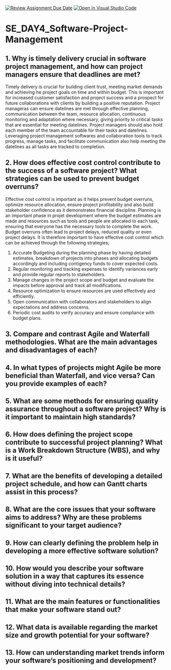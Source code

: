 [![Review Assignment Due Date](https://classroom.github.com/assets/deadline-readme-button-22041afd0340ce965d47ae6ef1cefeee28c7c493a6346c4f15d667ab976d596c.svg)](https://classroom.github.com/a/9pw6JKcu)
[![Open in Visual Studio Code](https://classroom.github.com/assets/open-in-vscode-2e0aaae1b6195c2367325f4f02e2d04e9abb55f0b24a779b69b11b9e10269abc.svg)](https://classroom.github.com/online_ide?assignment_repo_id=18633763&assignment_repo_type=AssignmentRepo)
# SE_DAY4_Software-Project-Management
## 1. Why is timely delivery crucial in software project management, and how can project managers ensure that deadlines are met?
Timely delivery is crucial for building client trust, meeting market demands and achieving he project goals on time and within budget. This is important for increased customer satisfaction and project success and a prospect for future collaborations with clients by building a positive reputation. Project manageras can ensure datelines are met through effective planning, communication between the team, resource allocation, continuous monitoring and adaptation where necessary, giving priority to critical tasks that are essential for meeting datelines. Project managers should also hold each member of the team accountable for their tasks and datelines. Leveraging project management softwares and collaboration tools to track progress, manage tasks, and facilitate communication also help meeting the datelines as all tasks are tracked to completion.
## 2. How does effective cost control contribute to the success of a software project? What strategies can be used to prevent budget overruns?
Effective cost control is important as it helps prevent budget overruns, optimize resource allocation, ensure project profitability and also build stakeholder confidence as it demonstrates financial discipline. Planning is an important phase in projet development where the budget estimates are made and resources such as tools and people are allocated to each task, ensuring that everyone has the necessary tools to complete the work. Budget overruns often lead to project delays, reduced quality or even project delays. It is therefore important to have effective cost control which can be achieved through the following strategies;
  1. Accurate Budgeting during the planning phase by having detailed estimates,         breakdown of projects into phases and allocating budgets accordingly and           including contigency funds to cover expected costs.
  2. Regular monitoring and tracking expenses to identify variances early and           provide regular reports to stakeholders.
  3. Manage changes in the project scope and budget and evaluate the impacts            before approval and track all modifications.
  4. Resource optimization to ensure resources are used effectively and efficiently.
  5. Open communication with collaborators and stakeholders to align expectations and address concerns.
  6. Periodic cost audits to verify accuracy and ensure compliance with budget plans.
## 3. Compare and contrast Agile and Waterfall methodologies. What are the main advantages and disadvantages of each?
## 4. In what types of projects might Agile be more beneficial than Waterfall, and vice versa? Can you provide examples of each?
## 5. What are some methods for ensuring quality assurance throughout a software project? Why is it important to maintain high standards?
## 6. How does defining the project scope contribute to successful project planning? What is a Work Breakdown Structure (WBS), and why is it useful?
## 7. What are the benefits of developing a detailed project schedule, and how can Gantt charts assist in this process?
## 8. What are the core issues that your software aims to address? Why are these problems significant to your target audience?
## 9. How can clearly defining the problem help in developing a more effective software solution?
## 10. How would you describe your software solution in a way that captures its essence without diving into technical details?
## 11. What are the main features or functionalities that make your software stand out?
## 12. What data is available regarding the market size and growth potential for your software?
## 13. How can understanding market trends inform your software’s positioning and development?
